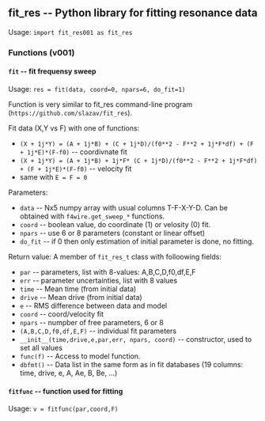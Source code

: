 ## fit_res -- Python library for fitting resonance data

Usage: `import fit_res001 as fit_res`

### Functions (v001)

#### `fit` -- fit frequensy sweep

Usage: `res = fit(data, coord=0, npars=6, do_fit=1)`

Function is very similar to fit_res command-line program
(`https://github.com/slazav/fit_res`).

Fit data (X,Y vs F) with one of functions:
* `(X + 1j*Y) = (A + 1j*B) + (C + 1j*D)/(f0**2 - F**2 + 1j*F*df) + (F + 1j*E)*(F-f0)` -- coordivnate fit
* `(X + 1j*Y) = (A + 1j*B) + 1j*F* (C + 1j*D)/(f0**2 - F**2 + 1j*F*df) + (F + 1j*E)*(F-f0)` -- velocity fit
* same with `E = F = 0`

Parameters:
* `data` -- Nx5 numpy array with usual columns T-F-X-Y-D. Can be obtained with `f4wire.get_sweep_*` functions.
* `coord` -- boolean value, do coordinate (1) or velosity (0) fit.
* `npars` -- use 6 or 8 parameters (constant or linear offset)
* `do_fit` -- if 0 then only estimation of initial parameter is done, no fitting.

Return value: A member of `fit_res_t` class with folloowing fields:
* `par` -- parameters, list with 8-values: A,B,C,D,f0,df,E,F
* `err` -- parameter uncertainties, list with 8 values
* `time` -- Mean time (from initial data)
* `drive` -- Mean drive (from initial data)
* `e` -- RMS difference between data and model
* `coord` -- coord/velocity fit
* `npars` -- numpber of free parameters, 6 or 8
* `(A,B,C,D,f0,df,E,F)` -- individual fit parameters
* `__init__(time,drive,e,par,err, npars, coord)` -- constructor, used to set all values
* `func(f)` -- Access to model function.
* `dbfmt()` -- Data list in the same form as in fit databases (19 columns: time, drive, e, A, Ae, B, Be, ...)

#### `fitfunc` -- function used for fitting

Usage: `v = fitfunc(par,coord,F)`

